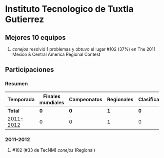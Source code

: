 ---
---

# Instituto Tecnologico de Tuxtla Gutierrez

## Mejores 10 equipos

1. _conejos_ resolvió 1 problemas y obtuvo el lugar #102 (37%) en The 2011 Mexico & Central America Regional Contest

## Participaciones

### Resumen

| Temporada | Finales mundiales | Campeonatos | Regionales | Clasificatorios | Equipos |
| --- | --- | --- | --- | --- | --- |
| **Total** | **0** | **0** | **1** | **0** | **1** |
| [2011-2012](#2011-2012) | 0 | 0 | 1 | 0 | 1 |

### 2011-2012

1. #102 (#33 de TecNM) _conejos_ (Regional)



